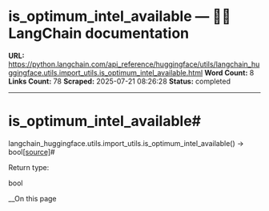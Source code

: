 # is_optimum_intel_available — 🦜🔗 LangChain  documentation

**URL:** https://python.langchain.com/api_reference/huggingface/utils/langchain_huggingface.utils.import_utils.is_optimum_intel_available.html
**Word Count:** 8
**Links Count:** 78
**Scraped:** 2025-07-21 08:26:28
**Status:** completed

---

# is\_optimum\_intel\_available\#

langchain\_huggingface.utils.import\_utils.is\_optimum\_intel\_available\(\) → bool[\[source\]](https://python.langchain.com/api_reference/_modules/langchain_huggingface/utils/import_utils.html#is_optimum_intel_available)\#     

Return type:     

bool

__On this page